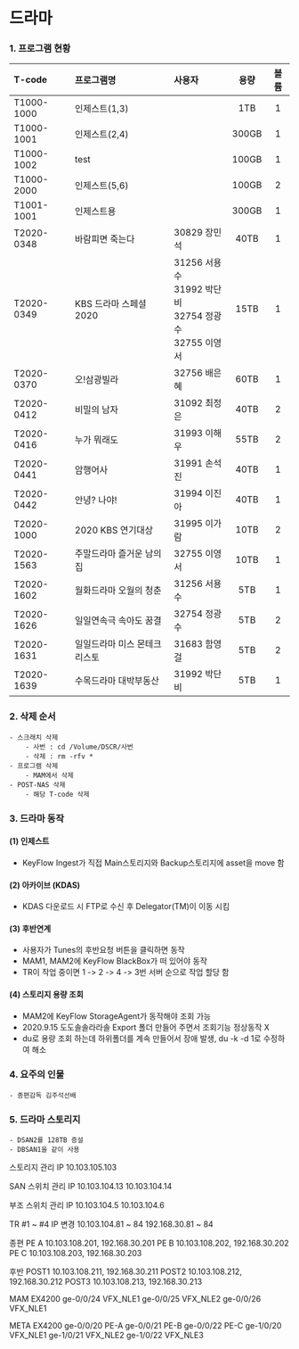 # 드라마

### 1. 프로그램 현황

|T-code|프로그램명|사용자|용량|볼륨|
|:---|:---|:---|:---:|:---:|
|T1000-1000|인제스트(1,3)||1TB|1
|T1000-1001|인제스트(2,4)||300GB|1
|T1000-1002|test||100GB|1
|T1000-2000|인제스트(5,6)||100GB|2
|T1001-1001|인제스트용||300GB|1
|T2020-0348|바람피면 죽는다|30829 장민석|40TB|1
|T2020-0349|KBS 드라마 스페셜 2020|31256 서용수<br> 31992 박단비<br> 32754 정광수<br> 32755 이영서|15TB|1
|T2020-0370|오!삼광빌라|32756 배은혜|60TB|1
|T2020-0412|비밀의 남자|31092 최정은|40TB|2
|T2020-0416|누가 뭐래도|31993 이해우|55TB|2
|T2020-0441|암행어사|31991 손석진|40TB|1
T2020-0442|안녕? 나야!|31994 이진아|40TB|1
T2020-1000|2020 KBS 연기대상|31995 이가람|10TB|2
T2020-1563|주말드라마 즐거운 남의 집|32755 이영서|10TB|1
T2020-1602|월화드라마 오월의 청춘|31256 서용수|5TB|1
T2020-1626|일일연속극 속아도 꿈결|32754 정광수|5TB|2
T2020-1631|일일드라마 미스 몬테크리스토|31683 함영걸|5TB|2
T2020-1639|수목드라마 대박부동산|31992 박단비|5TB|1

### 2. 삭제 순서    
	- 스크래치 삭제
		- 사번 : cd /Volume/DSCR/사번
		- 삭제 : rm -rfv * 
	- 프로그램 삭제
		- MAM에서 삭제
	- POST-NAS 삭제
		- 해당 T-code 삭제

### 3. 드라마 동작
#### (1) 인제스트
- KeyFlow Ingest가 직접 Main스토리지와 Backup스토리지에 asset을 move 함
#### (2) 아카이브 (KDAS)
- KDAS 다운로드 시 FTP로 수신 후 Delegator(TM)이 이동 시킴
#### (3) 후반연계
- 사용자가 Tunes의 후반요청 버튼을 클릭하면 동작
- MAM1, MAM2에 KeyFlow BlackBox가 떠 있어야 동작
- TR이 작업 중이면 1 -> 2 -> 4 -> 3번 서버 순으로 작업 할당 함
#### (4) 스토리지 용량 조회
- MAM2에 KeyFlow StorageAgent가 동작해야 조회 가능
- 2020.9.15 도도솔솔라라솔 Export 폴더 만들어 주면서 조회기능 정상동작 X
- du로 용량 조회 하는데 하위폴더를 계속 만들어서 장애 발생, du -k -d 1로 수정하여 해소

### 4. 요주의 인물
	- 종편감독 김주석선배

### 5. 드라마 스토리지
	- DSAN2를 128TB 증설
	- DBSAN1을 같이 사용

스토리지 관리 IP 10.103.105.103

SAN 스위치 관리 IP 10.103.104.13
                10.103.104.14

부조 스위치 관리 IP 10.103.104.5
                10.103.104.6

TR #1 ~ #4 IP 변경
10.103.104.81 ~ 84
192.168.30.81 ~ 84

종편
PE A 10.103.108.201, 192.168.30.201
PE B 10.103.108.202, 192.168.30.202
PE C 10.103.108.203, 192.168.30.203

후반
POST1 10.103.108.211, 192.168.30.211
POST2 10.103.108.212, 192.168.30.212
POST3 10.103.108.213, 192.168.30.213

MAM EX4200
ge-0/0/24 VFX_NLE1
ge-0/0/25 VFX_NLE2
ge-0/0/26 VFX_NLE1

META EX4200
ge-0/0/20 PE-A
ge-0/0/21 PE-B
ge-0/0/22 PE-C
ge-1/0/20 VFX_NLE1
ge-1/0/21 VFX_NLE2
ge-1/0/22 VFX_NLE3
